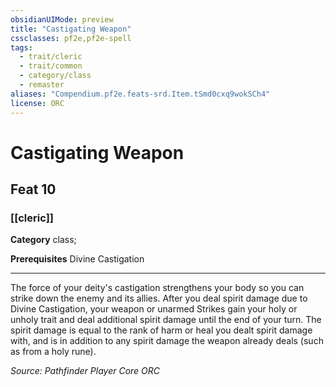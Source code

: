 ```yaml
---
obsidianUIMode: preview
title: "Castigating Weapon"
cssclasses: pf2e,pf2e-spell
tags:
  - trait/cleric
  - trait/common
  - category/class
  - remaster
aliases: "Compendium.pf2e.feats-srd.Item.tSmd0cxq9wokSCh4"
license: ORC
---
```

# Castigating Weapon
## Feat 10
### [[cleric]]

**Category** class; 



**Prerequisites** Divine Castigation
* * *
The force of your deity's castigation strengthens your body so you can strike down the enemy and its allies. After you deal spirit damage due to Divine Castigation, your weapon or unarmed Strikes gain your holy or unholy trait and deal additional spirit damage until the end of your turn. The spirit damage is equal to the rank of harm or heal you dealt spirit damage with, and is in addition to any spirit damage the weapon already deals (such as from a holy rune).

*Source: Pathfinder Player Core*
*ORC*